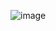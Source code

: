 ![image](https://user-images.githubusercontent.com/44817007/194753003-37377e95-aa39-4551-ada1-23498ee07c0f.png)
